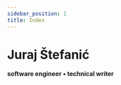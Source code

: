 ```yaml
---
sidebar_position: 1
title: Index
---
```


# Juraj Štefanić

**software engineer • technical writer**
